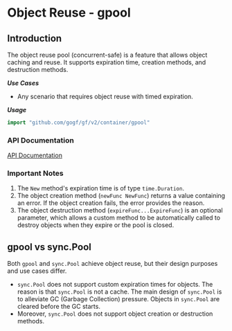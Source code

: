 # Object Reuse - gpool

## Introduction

The object reuse pool (concurrent-safe) is a feature that allows object caching and reuse. It supports expiration time, creation methods, and destruction methods.

***Use Cases***

- Any scenario that requires object reuse with timed expiration.

***Usage***

```go
import "github.com/gogf/gf/v2/container/gpool"
```

### API Documentation

[API Documentation](https://pkg.go.dev/github.com/gogf/gf/v2/container/gpool)

### Important Notes

1. The `New` method's expiration time is of type `time.Duration`.
2. The object creation method (`newFunc NewFunc`) returns a value containing an error. If the object creation fails, the error provides the reason.
3. The object destruction method (`expireFunc...ExpireFunc`) is an optional parameter, which allows a custom method to be automatically called to destroy objects when they expire or the pool is closed.

## gpool vs sync.Pool

Both `gpool` and `sync.Pool` achieve object reuse, but their design purposes and use cases differ.

- `sync.Pool` does not support custom expiration times for objects. The reason is that `sync.Pool` is not a cache. The main design of `sync.Pool` is to alleviate GC (Garbage Collection) pressure. Objects in `sync.Pool` are cleared before the GC starts.
- Moreover, `sync.Pool` does not support object creation or destruction methods.
